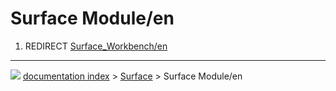 # Surface Module/en
1.  REDIRECT [Surface\_Workbench/en](Surface_Workbench/en.md)



---
![](images/Right_arrow.png) [documentation index](../README.md) > [Surface](Surface_Workbench.md) > Surface Module/en
